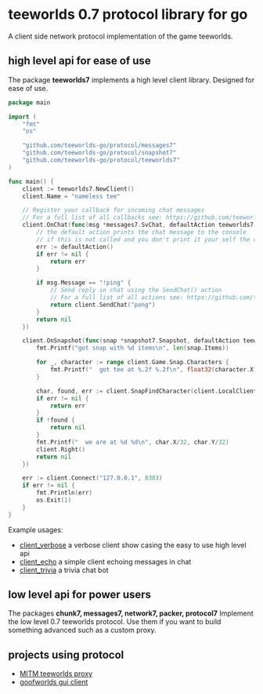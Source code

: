 # teeworlds 0.7 protocol library for go

A client side network protocol implementation of the game teeworlds.

## high level api for ease of use

The package **teeworlds7** implements a high level client library. Designed for ease of use.

```go
package main

import (
	"fmt"
	"os"

	"github.com/teeworlds-go/protocol/messages7"
	"github.com/teeworlds-go/protocol/snapshot7"
	"github.com/teeworlds-go/protocol/teeworlds7"
)

func main() {
	client := teeworlds7.NewClient()
	client.Name = "nameless tee"

	// Register your callback for incoming chat messages
	// For a full list of all callbacks see: https://github.com/teeworlds-go/protocol/tree/master/teeworlds7/user_hooks.go
	client.OnChat(func(msg *messages7.SvChat, defaultAction teeworlds7.DefaultAction) error {
		// the default action prints the chat message to the console
		// if this is not called and you don't print it your self the chat will not be visible
		err := defaultAction()
		if err != nil {
			return err
		}

		if msg.Message == "!ping" {
			// Send reply in chat using the SendChat() action
			// For a full list of all actions see: https://github.com/teeworlds-go/protocol/tree/master/teeworlds7/user_actions.go
			return client.SendChat("pong")
		}
		return nil
	})

	client.OnSnapshot(func(snap *snapshot7.Snapshot, defaultAction teeworlds7.DefaultAction) error {
		fmt.Printf("got snap with %d items\n", len(snap.Items))

		for _, character := range client.Game.Snap.Characters {
			fmt.Printf("  got tee at %.2f %.2f\n", float32(character.X)/32.0, float32(character.Y)/32.0)
		}

		char, found, err := client.SnapFindCharacter(client.LocalClientId)
		if err != nil {
			return err
		}
		if !found {
			return nil
		}
		fmt.Printf("  we are at %d %d\n", char.X/32, char.Y/32)
		client.Right()
		return nil
	})

	err := client.Connect("127.0.0.1", 8303)
	if err != nil {
		fmt.Println(err)
		os.Exit(1)
	}
}
```

Example usages:

- [client_verbose](./examples/client_verbose/) a verbose client show casing the easy to use high level api
- [client_echo](./examples/client_echo/) a simple client echoing messages in chat
- [client_trivia](./examples/client_trivia/) a trivia chat bot

## low level api for power users

The packages **chunk7, messages7, network7, packer, protocol7** Implement the low level 0.7 teeworlds protocol. Use them if you want to build something advanced such as a custom proxy.

## projects using protocol

- [MITM teeworlds proxy](https://github.com/teeworlds-go/proxy)
- [goofworlds gui client](https://github.com/teeworlds-go/goofworlds)
